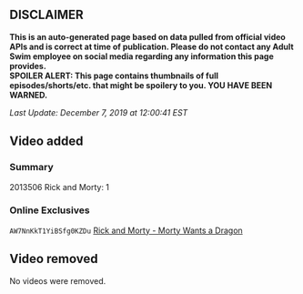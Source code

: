 ## DISCLAIMER
**This is an auto-generated page based on data pulled from official video APIs and is correct at time of publication. Please do not contact any Adult Swim employee on social media regarding any information this page provides.**  
**SPOILER ALERT: This page contains thumbnails of full episodes/shorts/etc. that might be spoilery to you. YOU HAVE BEEN WARNED.**  

_Last Update: December 7, 2019 at 12:00:41 EST_
## Video added
### Summary
2013506 Rick and Morty: 1  
### Online Exclusives
`AW7NnKkT1YiBSfg0KZDu` [Rick and Morty - Morty Wants a Dragon](https://www.adultswim.com/videos/rick-and-morty/morty-wants-a-dragon)  
## Video removed
No videos were removed.  

